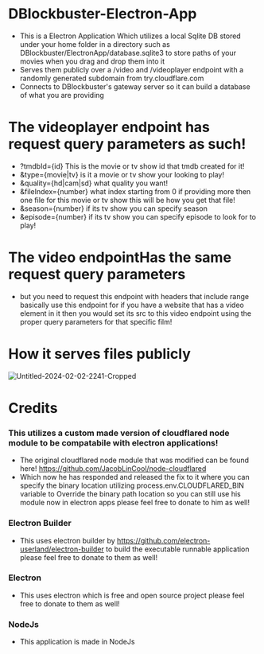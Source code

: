 # DBlockbuster-Electron-App
- This is a Electron Application Which utilizes a local Sqlite DB stored under your home folder in a directory such as DBlockbuster/ElectronApp/database.sqlite3 to store paths of your movies when you drag and drop them into it
- Serves them publicly over a /video and /videoplayer endpoint with a randomly generated subdomain from try.cloudflare.com
- Connects to DBlockbuster's gateway server so it can build a database of what you are providing


# The videoplayer endpoint has request query parameters as such!
- ?tmdbId={id} This is the movie or tv show id that tmdb created for it!
- &type={movie|tv} is it a movie or tv show your looking to play!
- &quality={hd|cam|sd} what quality you want!
- &fileIndex={number} what index starting from 0 if providing more then one file for this movie or tv show this will be how you get that file!
- &season={number} if its tv show you can specify season
- &episode={number} if its tv show you can specify episode to look for to play!

# The video endpointHas the same request query parameters
- but you need to request this endpoint with headers that include range basically use this endpoint for if you have a website that has a video element in it then you would set its src to this video endpoint using the proper query parameters for that specific film!

# How it serves files publicly
![Untitled-2024-02-02-2241-Cropped](https://github.com/john1234brown/DBlockbuster-Electron-App/assets/8825800/0146e6af-9d26-41de-ab42-aa60da75c79e)

# Credits

### This utilizes a custom made version of cloudflared node module to be compatabile with electron applications!
- The original cloudflared node module that was modified can be found here!
https://github.com/JacobLinCool/node-cloudflared
- Which now he has responded and released the fix to it where you can specify the binary location utilizing process.env.CLOUDFLARED_BIN variable to Override the binary path location so you can still use his module now in electron apps please feel free to donate to him as well!
### Electron Builder
- This uses electron builder by https://github.com/electron-userland/electron-builder to build the executable runnable application please feel free to donate to them as well!
### Electron
- This uses electron which is free and open source project please feel free to donate to them as well!
### NodeJs
- This application is made in NodeJs
